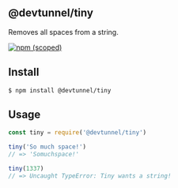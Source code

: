 ## @devtunnel/tiny

Removes all spaces from a string.

[![npm (scoped)](https://img.shields.io/badge/npm-v1.0.0-blue)](https://github.com/@devtunnel/tiny)

## Install
```
$ npm install @devtunnel/tiny
```

## Usage
```js
const tiny = require('@devtunnel/tiny')

tiny('So much space!')
// => 'Somuchspace!'

tiny(1337)
// => Uncaught TypeError: Tiny wants a string!
```
